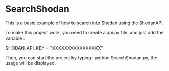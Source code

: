 SearchShodan
============

This is a basic example of how to search into Shodan using the ShodanAPI. 

To make this project work, you need to create a api.py file, and just add the variable : 

SHODAN_API_KEY = "XXXXXXXXXXXXXXXX"

Then, you can start the project by typing : python SearchShodan.py, the usage will be displayed. 
